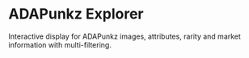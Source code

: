 # ADAPunkz Explorer

Interactive display for ADAPunkz images, attributes, rarity and market information with multi-filtering.
